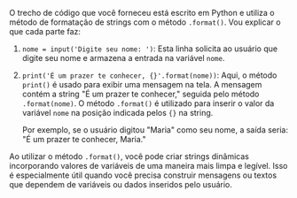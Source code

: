 O trecho de código que você forneceu está escrito em Python e utiliza o método de formatação de strings com o método `.format()`. Vou explicar o que cada parte faz:

1. `nome = input('Digite seu nome: ')`: Esta linha solicita ao usuário que digite seu nome e armazena a entrada na variável `nome`.

2. `print('É um prazer te conhecer, {}'.format(nome))`: Aqui, o método `print()` é usado para exibir uma mensagem na tela. A mensagem contém a string "É um prazer te conhecer," seguida pelo método `.format(nome)`. O método `.format()` é utilizado para inserir o valor da variável `nome` na posição indicada pelos `{}` na string.

   Por exemplo, se o usuário digitou "Maria" como seu nome, a saída seria: "É um prazer te conhecer, Maria."

Ao utilizar o método `.format()`, você pode criar strings dinâmicas incorporando valores de variáveis de uma maneira mais limpa e legível. Isso é especialmente útil quando você precisa construir mensagens ou textos que dependem de variáveis ou dados inseridos pelo usuário.